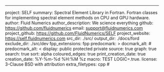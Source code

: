 ---
project: SELF
summary: Spectral Element Library in Fortran. Fortran classes for implementing spectral element methods on CPU and GPU hardware.
author: Fluid Numerics
author_description: We science everything
github: https://github.com/fluidnumerics
email: support@fluidnumerics.com
project_github: https://github.com/FluidNumerics/SELF
project_website: https://self.fluidnumerics.com
src_dir: ./src/
output_dir: ./docs/ford
exclude_dir: ./src/dev
fpp_extensions: fpp
predocmark: >
docmark_alt: #
predocmark_alt: <
display: public
         protected
         private
source: true
graph: true
search: true
sort: alpha
coloured_edges: true
print_creation_date: true
creation_date: %Y-%m-%d %H:%M %z
macro: TEST
       LOGIC=.true.
license: 3-Clause BSD with attribution
extra_filetypes: cpp #
